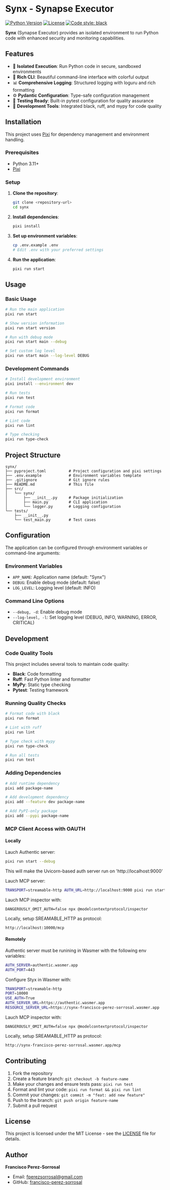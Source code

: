 # Synx - Synapse Executor

[![Python Version](https://img.shields.io/badge/python-3.11+-blue.svg)](https://python.org)
[![License](https://img.shields.io/badge/license-MIT-green.svg)](LICENSE)
[![Code style: black](https://img.shields.io/badge/code%20style-black-000000.svg)](https://github.com/psf/black)

**Synx** (Synapse Executor) provides an isolated environment to run Python code with enhanced security and monitoring capabilities.

## Features

- 🚀 **Isolated Execution**: Run Python code in secure, sandboxed environments
- 🎨 **Rich CLI**: Beautiful command-line interface with colorful output
- 📊 **Comprehensive Logging**: Structured logging with loguru and rich formatting
- ⚙️ **Pydantic Configuration**: Type-safe configuration management
- 🧪 **Testing Ready**: Built-in pytest configuration for quality assurance
- 🔧 **Development Tools**: Integrated black, ruff, and mypy for code quality

## Installation

This project uses [Pixi](https://pixi.sh/) for dependency management and environment handling.

### Prerequisites

- Python 3.11+
- [Pixi](https://pixi.sh/install)

### Setup

1. **Clone the repository**:
   ```bash
   git clone <repository-url>
   cd synx
   ```

2. **Install dependencies**:
   ```bash
   pixi install
   ```

3. **Set up environment variables**:
   ```bash
   cp .env.example .env
   # Edit .env with your preferred settings
   ```

4. **Run the application**:
   ```bash
   pixi run start
   ```

## Usage

### Basic Usage

```bash
# Run the main application
pixi run start

# Show version information
pixi run start version

# Run with debug mode
pixi run start main --debug

# Set custom log level
pixi run start main --log-level DEBUG
```

### Development Commands

```bash
# Install development environment
pixi install --environment dev

# Run tests
pixi run test

# Format code
pixi run format

# Lint code
pixi run lint

# Type checking
pixi run type-check
```

## Project Structure

```
synx/
├── pyproject.toml          # Project configuration and pixi settings
├── .env.example            # Environment variables template
├── .gitignore              # Git ignore rules
├── README.md               # This file
├── src/
│   └── synx/
│       ├── __init__.py     # Package initialization
│       ├── main.py         # CLI application
│       └── logger.py       # Logging configuration
└── tests/
    ├── __init__.py
    └── test_main.py        # Test cases
```

## Configuration

The application can be configured through environment variables or command-line arguments:

### Environment Variables

- `APP_NAME`: Application name (default: "Synx")
- `DEBUG`: Enable debug mode (default: false)
- `LOG_LEVEL`: Logging level (default: INFO)

### Command Line Options

- `--debug, -d`: Enable debug mode
- `--log-level, -l`: Set logging level (DEBUG, INFO, WARNING, ERROR, CRITICAL)

## Development

### Code Quality Tools

This project includes several tools to maintain code quality:

- **Black**: Code formatting
- **Ruff**: Fast Python linter and formatter
- **MyPy**: Static type checking
- **Pytest**: Testing framework

### Running Quality Checks

```bash
# Format code with black
pixi run format

# Lint with ruff
pixi run lint

# Type check with mypy
pixi run type-check

# Run all tests
pixi run test
```

### Adding Dependencies

```bash
# Add runtime dependency
pixi add package-name

# Add development dependency
pixi add --feature dev package-name

# Add PyPI-only package
pixi add --pypi package-name
```

### MCP Client Access with OAUTH


#### Locally

Lauch Authentic server:

```sh
pixi run start --debug 
```
This will make the Uvicorn-based auth server run on 'http://localhost:9000'

Lauch MCP server:
```sh
TRANSPORT=streamable-http AUTH_URL=http://localhost:9000 pixi run start --debug --use-auth 
```

Lauch MCP inspector with:
```shell
DANGEROUSLY_OMIT_AUTH=false npx @modelcontextprotocol/inspector
```

Locally, setup SREAMABLE_HTTP as protocol:
```sh
http://localhost:10000/mcp
```

#### Remotely

Authentic server must be runining in Wasmer with the following env variables:

```sh
AUTH_SERVER=authentic.wasmer.app
AUTH_PORT=443
```

Configure Styx in Wasmer with:
```sh
TRANSPORT=streamable-http
PORT=10000
USE_AUTH=True
AUTH_SERVER_URL=https://authentic.wasmer.app
RESOURCE_SERVER_URL=https://synx-francisco-perez-sorrosal.wasmer.app
```

Lauch MCP inspector with:
```shell
DANGEROUSLY_OMIT_AUTH=false npx @modelcontextprotocol/inspector
```

Locally, setup SREAMABLE_HTTP as protocol:
```sh
http://synx-francisco-perez-sorrosal.wasmer.app/mcp
```



## Contributing

1. Fork the repository
2. Create a feature branch: `git checkout -b feature-name`
3. Make your changes and ensure tests pass: `pixi run test`
4. Format and lint your code: `pixi run format && pixi run lint`
5. Commit your changes: `git commit -m "feat: add new feature"`
6. Push to the branch: `git push origin feature-name`
7. Submit a pull request

## License

This project is licensed under the MIT License - see the [LICENSE](LICENSE) file for details.

## Author

**Francisco Perez-Sorrosal**
- Email: fperezsorrosal@gmail.com
- GitHub: [francisco-perez-sorrosal](https://github.com/francisco-perez-sorrosal)
